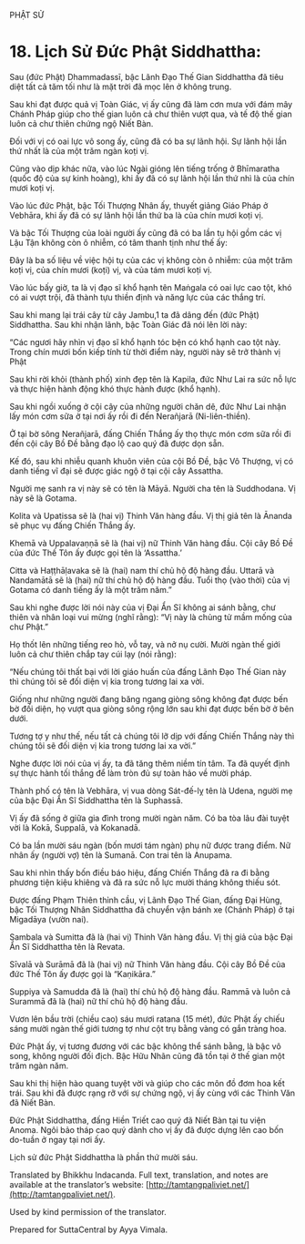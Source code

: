  

PHẬT SỬ

# 18\. Lịch Sử Đức Phật Siddhattha:

Sau (đức Phật) Dhammadassī, bậc Lãnh Đạo Thế Gian Siddhattha đã tiêu diệt tất cả tăm tối như là mặt trời đã mọc lên ở không trung.

Sau khi đạt được quả vị Toàn Giác, vị ấy cũng đã làm cơn mưa với đám mây Chánh Pháp giúp cho thế gian luôn cả chư thiên vượt qua, và tế độ thế gian luôn cả chư thiên chứng ngộ Niết Bàn.

Đối với vị có oai lực vô song ấy, cũng đã có ba sự lãnh hội. Sự lãnh hội lần thứ nhất là của một trăm ngàn koṭi vị.

Cũng vào dịp khác nữa, vào lúc Ngài gióng lên tiếng trống ở Bhīmaratha (quốc độ của sự kinh hoàng), khi ấy đã có sự lãnh hội lần thứ nhì là của chín mươi koṭi vị.

Vào lúc đức Phật, bậc Tối Thượng Nhân ấy, thuyết giảng Giáo Pháp ở Vebhāra, khi ấy đã có sự lãnh hội lần thứ ba là của chín mươi koṭi vị.

Và bậc Tối Thượng của loài người ấy cũng đã có ba lần tụ hội gồm các vị Lậu Tận không còn ô nhiễm, có tâm thanh tịnh như thế ấy:

Đây là ba số liệu về việc hội tụ của các vị không còn ô nhiễm: của một trăm koṭi vị, của chín mươi (koṭi) vị, và của tám mươi koṭi vị.

Vào lúc bấy giờ, ta là vị đạo sĩ khổ hạnh tên Maṅgala có oai lực cao tột, khó có ai vượt trội, đã thành tựu thiền định và năng lực của các thắng trí.

Sau khi mang lại trái cây từ cây Jambu,1 ta đã dâng đến (đức Phật) Siddhattha. Sau khi nhận lãnh, bậc Toàn Giác đã nói lên lời này:

“Các ngươi hãy nhìn vị đạo sĩ khổ hạnh tóc bện có khổ hạnh cao tột này. Trong chín mươi bốn kiếp tính từ thời điểm này, người này sẽ trở thành vị Phật

Sau khi rời khỏi (thành phố) xinh đẹp tên là Kapila, đức Như Lai ra sức nỗ lực và thực hiện hành động khó thực hành được (khổ hạnh).

Sau khi ngồi xuống ở cội cây của những người chăn dê, đức Như Lai nhận lấy món cơm sữa ở tại nơi ấy rồi đi đến Nerañjarā (Ni-liên-thiền).

Ở tại bờ sông Nerañjarā, đấng Chiến Thắng ấy thọ thực món cơm sữa rồi đi đến cội cây Bồ Đề bằng đạo lộ cao quý đã được dọn sẵn.

Kế đó, sau khi nhiễu quanh khuôn viên của cội Bồ Đề, bậc Vô Thượng, vị có danh tiếng vĩ đại sẽ được giác ngộ ở tại cội cây Assattha.

Người mẹ sanh ra vị này sẽ có tên là Māyā. Người cha tên là Suddhodana. Vị này sẽ là Gotama.

Kolita và Upatissa sẽ là (hai vị) Thinh Văn hàng đầu. Vị thị giả tên là Ānanda sẽ phục vụ đấng Chiến Thắng ấy.

Khemā và Uppalavaṇṇā sẽ là (hai vị) nữ Thinh Văn hàng đầu. Cội cây Bồ Đề của đức Thế Tôn ấy được gọi tên là ‘Assattha.’

Citta và Haṭṭhāḷavaka sẽ là (hai) nam thí chủ hộ độ hàng đầu. Uttarā và Nandamātā sẽ là (hai) nữ thí chủ hộ độ hàng đầu. Tuổi thọ (vào thời) của vị Gotama có danh tiếng ấy là một trăm năm.”

Sau khi nghe được lời nói này của vị Đại Ẩn Sĩ không ai sánh bằng, chư thiên và nhân loại vui mừng (nghĩ rằng): “Vị này là chủng tử mầm mống của chư Phật.”

Họ thốt lên những tiếng reo hò, vỗ tay, và nở nụ cười. Mười ngàn thế giới luôn cả chư thiên chắp tay cúi lạy (nói rằng):

“Nếu chúng tôi thất bại với lời giáo huấn của đấng Lãnh Đạo Thế Gian này thì chúng tôi sẽ đối diện vị kia trong tương lai xa vời.

Giống như những người đang băng ngang giòng sông không đạt được bến bờ đối diện, họ vượt qua giòng sông rộng lớn sau khi đạt được bến bờ ở bên dưới.

Tương tợ y như thế, nếu tất cả chúng tôi lỡ dịp với đấng Chiến Thắng này thì chúng tôi sẽ đối diện vị kia trong tương lai xa vời.”

Nghe được lời nói của vị ấy, ta đã tăng thêm niềm tín tâm. Ta đã quyết định sự thực hành tối thắng để làm tròn đủ sự toàn hảo về mười pháp.

Thành phố có tên là Vebhāra, vị vua dòng Sát-đế-lỵ tên là Udena, người mẹ của bậc Đại Ẩn Sĩ Siddhattha tên là Suphassā.

Vị ấy đã sống ở giữa gia đình trong mười ngàn năm. Có ba tòa lâu đài tuyệt vời là Kokā, Suppalā, và Kokanadā.

Có ba lần mười sáu ngàn (bốn mươi tám ngàn) phụ nữ được trang điểm. Nữ nhân ấy (người vợ) tên là Sumanā. Con trai tên là Anupama.

Sau khi nhìn thấy bốn điều báo hiệu, đấng Chiến Thắng đã ra đi bằng phương tiện kiệu khiêng và đã ra sức nỗ lực mười tháng không thiếu sót.

Được đấng Phạm Thiên thỉnh cầu, vị Lãnh Đạo Thế Gian, đấng Đại Hùng, bậc Tối Thượng Nhân Siddhattha đã chuyển vận bánh xe (Chánh Pháp) ở tại Migadāya (vườn nai).

Sambala và Sumitta đã là (hai vị) Thinh Văn hàng đầu. Vị thị giả của bậc Đại Ẩn Sĩ Siddhattha tên là Revata.

Sīvalā và Surāmā đã là (hai vị) nữ Thinh Văn hàng đầu. Cội cây Bồ Đề của đức Thế Tôn ấy được gọi là “Kaṇikāra.”

Suppiya và Samudda đã là (hai) thí chủ hộ độ hàng đầu. Rammā và luôn cả Surammā đã là (hai) nữ thí chủ hộ độ hàng đầu.

Vươn lên bầu trời (chiều cao) sáu mươi ratana (15 mét), đức Phật ấy chiếu sáng mười ngàn thế giới tương tợ như cột trụ bằng vàng có gắn tràng hoa.

Đức Phật ấy, vị tương đương với các bậc không thể sánh bằng, là bậc vô song, không người đối địch. Bậc Hữu Nhãn cũng đã tồn tại ở thế gian một trăm ngàn năm.

Sau khi thị hiện hào quang tuyệt vời và giúp cho các môn đồ đơm hoa kết trái. Sau khi đã được rạng rỡ với sự chứng ngộ, vị ấy cùng với các Thinh Văn đã Niết Bàn.

Đức Phật Siddhattha, đấng Hiền Triết cao quý đã Niết Bàn tại tu viện Anoma. Ngôi bảo tháp cao quý dành cho vị ấy đã được dựng lên cao bốn do-tuần ở ngay tại nơi ấy.

Lịch sử đức Phật Siddhattha là phần thứ mười sáu.

Translated by Bhikkhu Indacanda. Full text, translation, and notes are available at the translator’s website: [http://tamtangpaliviet.net/](http://tamtangpaliviet.net/).

Used by kind permission of the translator.

Prepared for SuttaCentral by Ayya Vimala.